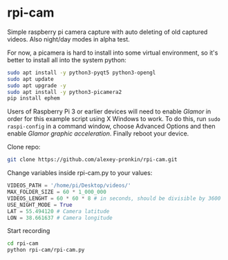 # rpi-cam
Simple raspberry pi camera capture with auto deleting of old captured videos. Also night/day modes in alpha test.

For now, a picamera is hard to install into some virtual environment, so it's better to install all into the system python:
```bash
sudo apt install -y python3-pyqt5 python3-opengl
sudo apt update
sudo apt upgrade -y
sudo apt install -y python3-picamera2
pip install ephem
```

Users of Raspberry Pi 3 or earlier devices will need to enable *Glamor* in order for this example script using X Windows to work. To do this, run `sudo raspi-config` in a command window, choose Advanced Options and then
enable *Glamor graphic acceleration*. Finally reboot your device.

Clone repo:

```bash
git clone https://github.com/alexey-pronkin/rpi-cam.git
```

Change variables inside rpi-cam.py to your values:
```python
VIDEOS_PATH = '/home/pi/Desktop/videos/'
MAX_FOLDER_SIZE = 60 * 1_000_000
VIDEOS_LENGHT = 60 * 60 * 8 # in seconds, should be divisible by 3600
USE_NIGHT_MODE = True
LAT = 55.494120 # Camera latitude
LON = 38.661637 # Camera longitude
```

Start recording

```bash
cd rpi-cam
python rpi-cam/rpi-cam.py
```